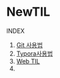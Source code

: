 # NewTIL
INDEX

1. [Git 사용법](./Git사용법.md)
2. [Typora사용법](./Typora사용법.md)
3. [Web TIL](./웹_프로그래밍(풀스택)/Web_TIL.md)
4. 